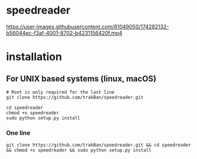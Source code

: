 # speedreader

https://user-images.githubusercontent.com/81049050/174282132-b56044ec-f3af-4001-8702-b4231156420f.mp4

# installation

## For UNIX based systems (linux, macOS)
```
# Root is only required for the last line
git clone https://github.com/trakBan/speedreader.git

cd speedreader
chmod +x speedreader
sudo python setup.py install
```
### One line
```
git clone https://github.com/trakBan/speedreader.git && cd speedreader && chmod +x speedreader && sudo python setup.py install
```
